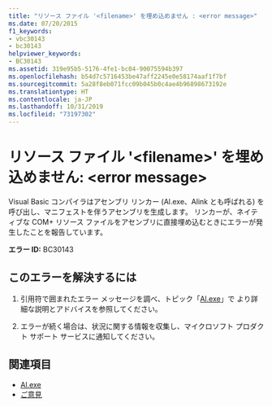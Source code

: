 ```yaml
---
title: "リソース ファイル '<filename>' を埋め込めません : <error message>"
ms.date: 07/20/2015
f1_keywords:
- vbc30143
- bc30143
helpviewer_keywords:
- BC30143
ms.assetid: 319e95b5-5176-4fe1-bc04-90075594b397
ms.openlocfilehash: b54d7c5716453be47aff2245e0e58174aaf1f7bf
ms.sourcegitcommit: 5a28f8eb071fcc09b045b0c4ae4b96898673192e
ms.translationtype: HT
ms.contentlocale: ja-JP
ms.lasthandoff: 10/31/2019
ms.locfileid: "73197302"
---
```

# <a name="unable-to-embed-resource-file-filename-error-message"></a>リソース ファイル '\<filename>' を埋め込めません: \<error message>
Visual Basic コンパイラはアセンブリ リンカー (Al.exe、Alink とも呼ばれる) を呼び出し、マニフェストを伴うアセンブリを生成します。 リンカーが、ネイティブな COM+ リソース ファイルをアセンブリに直接埋め込むときにエラーが発生したことを報告しています。  
  
 **エラー ID:** BC30143  
  
## <a name="to-correct-this-error"></a>このエラーを解決するには  
  
1. 引用符で囲まれたエラー メッセージを調べ、トピック「[Al.exe](../../../framework/tools/al-exe-assembly-linker.md)」で より詳細な説明とアドバイスを参照してください。  
  
2. エラーが続く場合は、状況に関する情報を収集し、マイクロソフト プロダクト サポート サービスに通知してください。  
  
## <a name="see-also"></a>関連項目

- [Al.exe](../../../framework/tools/al-exe-assembly-linker.md)
- [ご意見](/visualstudio/ide/feedback-options)
